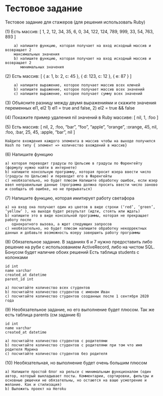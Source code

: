 # Тестовое задание

Тестовое задание для стажеров
(для решения использовать Ruby)

(1) Есть массив:
  [ 1, 2, 12, 34, 35, 6, 0, 34, 122, 124, 789, 999, 33, 54, 763,
893 ]

        a) напишите функцию, которая получает на вход исходный массив и возвращает 2
        максимальных значения
        b) напишите функцию, которая получает на вход исходный массив и возвращает 2
           минимальных значения

(2) Есть массив:
     [ { a: 1, b: 2, c: 45 }, { d: 123, c: 12 }, { e: 87 } ]

        a) напишите выражение, которое получает массив всех ключей
        b) напишите выражение, которое получает массив всех значений 
        с) напишите выражение, которое получает сумму всех значений

(3) Объясните разницу между двумя выражениями и скажите значения переменных el1, el2
        1) el1 = true and false,
        2) el2 = true && false

(4) Покажите пример удаления nil значений в Ruby массиве:
     [ nil, 1, :foo ]

(5) Есть массив:
  [ nil, 2, :foo, “bar”, “foo”, “apple”, “orange”, :orange, 45,  nil, :foo, :bar, 25, 45, :apple, “bar”, nil ]
  
    Найдите вхождения каждого элемента в массив чтобы на выходе получился Hash по типу { элемент => количество вхождений в массив}

(6) Напишите функцию

    a) которая переводит градусы по Цельсию в градусы по Фаренгейту (формулу нужно найти в интернете)
    b) напишите консольную программу, которая просит юзера ввести число (градусы по Цельсию) и переводит его в Фаренгейты
    с) необязательно, но будет плюсом Напишите обработку ошибок, если юзер ввел неправильные данные (программа должна просить ввести число заново и сообщать об ошибке, но не прерываться)

(7) Напишите функцию, которая имитирует работу светафора

    a) на вход она получает один из цветов в виде строки (‘red’, ‘green’, ‘yellow’ ), на выходе будет результат (идти, стоять или ждать)
    b) напишите это в виде консольной программы, которая не прекращает работу после
       однократного вызова, а ждет следующих запросов
    c) необязательно, но будет плюсом напишите обработку некорректных данных и добавьте возможность юзеру завершить работу программы

(8) Обязательное задание.
    В заданиях 6 и 7 нужно предоставить либо решение на руби с использованием ActiveRecord, либо на чистом SQL. Бонусом будет наличие обоих решений
    Есть таблица students с колонками

    id int
    name varchar 
    created_at datetime 
    parent_id int

    a) посчитайте количество всех студентов
    b) посчитайте количество студентов с именем Иван
    c) посчитайте количество студентов созданных после 1 сентября 2020 года

(9) Необязательное задание, но его выполнение будет плюсом. Так же есть таблица parents (см задание 6)

    id int
    name varchar 
    created_at datetime

    a) посчитайте количество студентов с родителями
    b) посчитайте количество студентов с родителями при том что имя родителя Марина
    c) посчитайте количество студентов без родителя

(10) Необязательная, но выполнение будет очень большим плюсом

    a) Напишите простой блог на рельсе с минимальным функционалом (один автор, который выкладывает посты. Комментарии, сортировки, фильтры и основные рюшечки не обязательны, но остаются на ваше усмотрение и желание. Как и стилизация) 
    b) Выложить проект на Heroku
